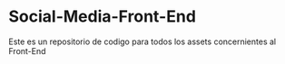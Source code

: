 # Social-Media-Front-End
Este es un repositorio de codigo para todos los assets concernientes al Front-End
